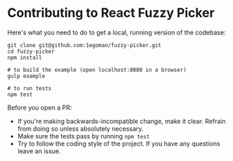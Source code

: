 # Contributing to React Fuzzy Picker

Here's what you need to do to get a local, running version of the codebase:
```
git clone git@github.com:1egoman/fuzzy-picker.git
cd fuzzy-picker
npm install

# to build the example (open localhost:8080 in a browser)
gulp example

# to run tests
npm test
```

Before you open a PR:
- If you're making backwards-incompatible change, make it clear. Refrain from doing so unless
  absolutely necessary.
- Make sure the tests pass by running `npm test`
- Try to follow the coding style of the project. If you have any questions leave an issue.
